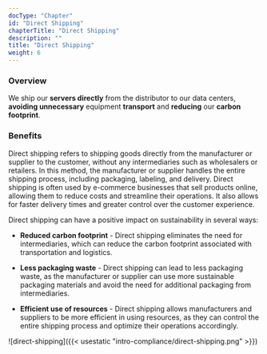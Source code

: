```yaml
---
docType: "Chapter"
id: "Direct Shipping"
chapterTitle: "Direct Shipping"
description: ""
title: "Direct Shipping"
weight: 6
---
```


### **Overview**

We ship our **servers directly** from the distributor to our data centers, **avoiding unnecessary** equipment **transport** and **reducing** our **carbon footprint**.

### **Benefits**

Direct shipping refers to shipping goods directly from the manufacturer or supplier to the customer, without any intermediaries such as wholesalers or retailers. In this method, the manufacturer or supplier handles the entire shipping process, including packaging, labeling, and delivery. Direct shipping is often used by e-commerce businesses that sell products online, allowing them to reduce costs and streamline their operations. It also allows for faster delivery times and greater control over the customer experience.

Direct shipping can have a positive impact on sustainability in several ways:

- **Reduced carbon footprint** - Direct shipping eliminates the need for intermediaries, which can reduce the carbon footprint associated with transportation and logistics.

- **Less packaging waste** - Direct shipping can lead to less packaging waste, as the manufacturer or supplier can use more sustainable packaging materials and avoid the need for additional packaging from intermediaries.

- **Efficient use of resources** - Direct shipping allows manufacturers and suppliers to be more efficient in using resources, as they can control the entire shipping process and optimize their operations accordingly.


![direct-shipping]({{< usestatic "intro-compliance/direct-shipping.png" >}})


